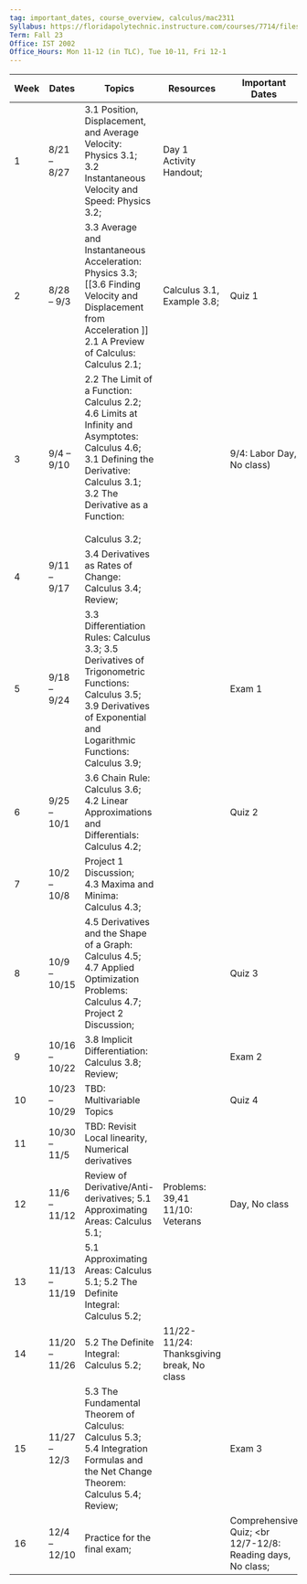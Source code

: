 ```yaml
---
tag: important_dates, course_overview, calculus/mac2311
Syllabus: https://floridapolytechnic.instructure.com/courses/7714/files/5875187?module_item_id=428651
Term: Fall 23
Office: IST 2002
Office_Hours: Mon 11-12 (in TLC), Tue 10-11, Fri 12-1
---
```





| Week | Dates         | Topics                                                                                                                                                                                                 | Resources                       | Important Dates           |
| ---- | ------------- | ------------------------------------------------------------------------------------------------------------------------------------------------------------------------------------------------------ | ------------------------------- | ------------------------- |
| 1    | 8/21 – 8/27   | 3.1 Position, Displacement, and Average Velocity: Physics 3.1;  <br>3.2 Instantaneous Velocity and Speed: Physics 3.2;                                                                                 | Day 1 Activity Handout;         |                           |
| 2    | 8/28 – 9/3    | 3.3 Average and Instantaneous Acceleration: Physics 3.3;  <br>[[3.6 Finding Velocity and Displacement from Acceleration ]] <br>2.1 A Preview of Calculus: Calculus 2.1;                      | Calculus 3.1, Example 3.8;      | Quiz 1                    |
| 3    | 9/4 – 9/10    | 2.2 The Limit of a Function: Calculus 2.2; 4.6 Limits at Infinity and Asymptotes: Calculus 4.6;  <br>3.1 Defining the Derivative: Calculus 3.1; 3.2 The Derivative as a Function:<br><br>Calculus 3.2; |                                 | 9/4: Labor Day, No class) |
| 4    | 9/11 – 9/17   | 3.4 Derivatives as Rates of Change: Calculus 3.4;  <br>Review;                                                                                                                                         |                                 |                           |
| 5    | 9/18 – 9/24   | 3.3 Differentiation Rules: Calculus 3.3; 3.5 Derivatives of Trigonometric Functions: Calculus 3.5;  <br>3.9 Derivatives of Exponential and Logarithmic Functions: Calculus 3.9;                        |                                 | Exam 1                    |
| 6    | 9/25 – 10/1   | 3.6 Chain Rule: Calculus 3.6; 4.2 Linear Approximations and Differentials: Calculus 4.2;                                                                                                               |                                 | Quiz 2                    |
| 7    | 10/2 – 10/8   | Project 1 Discussion;<br>4.3 Maxima and Minima: Calculus 4.3;                                                                                                                                          |                                 |                           |
| 8    | 10/9 – 10/15  | 4.5 Derivatives and the Shape of a Graph: <br>Calculus 4.5;<br>4.7 Applied Optimization Problems: <br> Calculus 4.7; <br>Project 2 Discussion;                                                         |                                 | Quiz 3                    |
| 9    | 10/16 – 10/22 | 3.8 Implicit Differentiation: Calculus 3.8; <br>Review;                                                                                                                                                |                                 | Exam 2                    |
| 10   | 10/23 – 10/29 | TBD: Multivariable Topics                                                                                                                                                                              |                                 | Quiz 4                    |
| 11   | 10/30 – 11/5  | TBD: Revisit Local linearity, Numerical derivatives                                                                                                                                                    |                                 |                           |
| 12   | 11/6 – 11/12  | Review of Derivative/Anti-derivatives; 5.1 Approximating Areas: Calculus 5.1;                                                                                                                          | Problems: 39,41 11/10: Veterans | Day, No class             |
| 13| 11/13 – 11/19| 5.1 Approximating Areas: Calculus 5.1; 5.2 The Definite Integral: Calculus 5.2; |
|14| 11/20 – 11/26 |5.2 The Definite Integral: Calculus 5.2;| 11/22-11/24: Thanksgiving break, No class|
| 15  | 11/27 – 12/3 | 5.3 The Fundamental Theorem of Calculus: Calculus 5.3;  <br>5.4 Integration Formulas and the Net Change Theorem: Calculus 5.4; Review; |     | Exam 3                                                      |
| 16  | 12/4 – 12/10 | Practice for the final exam;|     | Comprehensive Quiz;  <br 12/7-12/8: Reading days, No class; |
